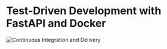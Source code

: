 # Test-Driven Development with FastAPI and Docker

![Continuous Integration and Delivery](https://github.com/gapfranco/fastapi-tdd-docker/workflows/Continuous%20Integration%20and%20Delivery/badge.svg?branch=master)